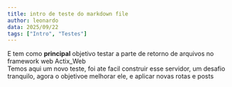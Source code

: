 ```yaml
---
title: intro de teste do markdown file
author: leonardo
data: 2025/09/22
tags: ["Intro", "Testes"]
---
```


E tem como **principal** objetivo testar a parte de retorno de arquivos no framework web Actix_Web  
Temos aqui um novo teste, foi ate facil construir esse servidor, um desafio tranquilo, agora o objetivoe melhorar ele, e aplicar novas rotas e posts  
